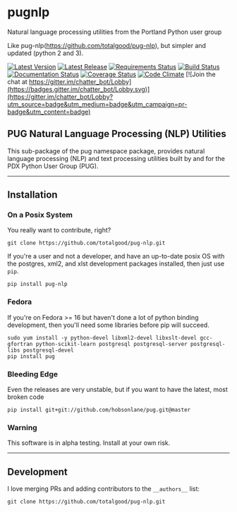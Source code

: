 # pugnlp

Natural language processing utilities from the Portland Python user group

Like pug-nlp(https://github.com/totalgood/pug-nlp), but simpler and updated (python 2 and 3).

[![Latest Version](https://img.shields.io/pypi/v/pugnlp.svg)](https://pypi.python.org/pypi/pugnlp/)
[![Latest Release](https://badge.fury.io/py/pugnlp.svg)](https://pypi.python.org/pypi/pugnlp/)
[![Requirements Status](https://requires.io/github/totalgood/pugnlp/requirements.svg?branch=master)](https://requires.io/github/totalgood/pugnlp/requirements/?branch=master)
[![Build Status](https://travis-ci.org/totalgood/pug-nlp.svg?branch=master "Travis Build & Test Status")](https://travis-ci.org/totalgood/pugnlp)
[![Documentation Status](https://readthedocs.org/projects/chatterbot/badge/?version=stable)](http://chatterbot.readthedocs.io/en/stable/?badge=stable)
[![Coverage Status](https://img.shields.io/coveralls/totalgood/pugnlp.svg)](https://coveralls.io/r/totalgood/pugnlp)
[![Code Climate](https://codeclimate.com/github/totalgood/pugnlp/badges/gpa.svg)](https://codeclimate.com/github/totalgood/pugnlp)
[![Join the chat at https://gitter.im/chatter_bot/Lobby](https://badges.gitter.im/chatter_bot/Lobby.svg)](https://gitter.im/chatter_bot/Lobby?utm_source=badge&utm_medium=badge&utm_campaign=pr-badge&utm_content=badge)


## PUG Natural Language Processing (NLP) Utilities

This sub-package of the pug namespace package, provides natural language processing (NLP) and text processing utilities built by and for the PDX Python User Group (PUG).

---

## Installation

### On a Posix System

You really want to contribute, right?

    git clone https://github.com/totalgood/pug-nlp.git

If you're a user and not a developer, and have an up-to-date posix OS with the postgres, xml2, and xlst development packages installed, then just use `pip`.

    pip install pug-nlp

### Fedora

If you're on Fedora >= 16 but haven't done a lot of python binding development, then you'll need some libraries before pip will succeed.

    sudo yum install -y python-devel libxml2-devel libxslt-devel gcc-gfortran python-scikit-learn postgresql postgresql-server postgresql-libs postgresql-devel
    pip install pug

### Bleeding Edge

Even the releases are very unstable, but if you want to have the latest, most broken code

    pip install git+git://github.com/hobsonlane/pug.git@master

### Warning

This software is in alpha testing.  Install at your own risk.

---

## Development

I love merging PRs and adding contributors to the `__authors__` list:

    git clone https://github.com/totalgood/pug-nlp.git


